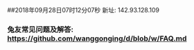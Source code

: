 ##2018年09月28日07时12分07秒 新址: 142.93.128.109
### 兔友常见问题及解答: https://github.com/wanggonging/d/blob/w/FAQ.md
